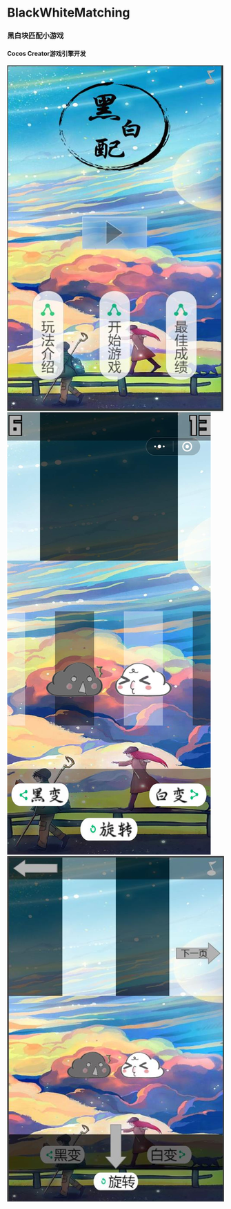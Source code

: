 # BlackWhiteMatching
### 黑白块匹配小游戏

#### Cocos Creator游戏引擎开发

![游戏首界面](/zzz/1.jpg)
![游戏教程界面](/zzz/2.jpg)
![游戏玩法界面](/zzz/3.jpg)
